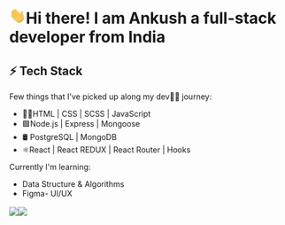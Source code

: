 # <img src="https://raw.githubusercontent.com/ABSphreak/ABSphreak/master/gifs/Hi.gif" width="30">Hi there! I am Ankush  a full-stack developer from India

## ⚡ Tech Stack

Few things that I've picked up along my dev👨‍💻 journey:

* 🐱‍👤HTML | CSS | SCSS | JavaScript 
* 🟩Node.js | Express | Mongoose
* 🛢️ PostgreSQL | MongoDB
* ⚛React | React REDUX | React Router | Hooks

Currently I'm learning:

* Data Structure & Algorithms
* Figma- UI/UX



<a href="https://github.com/ankushdogradev"><img align="center" height="160em" src="https://github-readme-stats.vercel.app/api?username=ankushdogradev&theme=dark&show_icons=true" /><img align="center" height="160em" src="https://github-readme-stats.vercel.app/api/top-langs/?username=ankushdogradev&theme=dark&layout=compact" />
</a>


